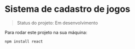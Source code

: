 <h1>Sistema de cadastro de jogos</h1>

> Status do projeto: Em desenvolvimento

Para rodar este projeto na sua máquina:


```
npm install react
```

